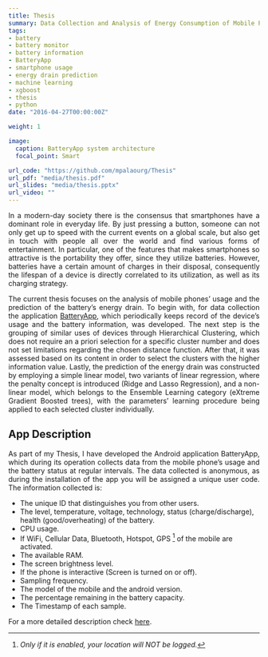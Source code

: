 ```yaml
---
title: Thesis
summary: Data Collection and Analysis of Energy Consumption of Mobile Phones using Machine Learning Techniques
tags:
- battery
- battery monitor
- battery information
- BatteryApp
- smartphone usage
- energy drain prediction
- machine learning
- xgboost
- thesis
- python
date: "2016-04-27T00:00:00Z"

weight: 1

image:
  caption: BatteryApp system architecture
  focal_point: Smart

url_code: "https://github.com/mpalaourg/Thesis"
url_pdf: "media/thesis.pdf"
url_slides: "media/thesis.pptx"
url_video: ""
---
```


<div style="text-align: justify"> <p>
In a modern-day society there is the consensus that smartphones have a dominant role in everyday life. By just pressing a button, someone can not only get up to speed with the current events on a global scale, but also get in touch with people all over the world and find various forms of entertainment. In particular, one of the features that makes smartphones so attractive is the portability they offer, since they utilize batteries. However, batteries have a certain amount of charges in their disposal, consequently the lifespan of a device is directly correlated to its utilization, as well as its charging strategy.

The current thesis focuses on the analysis of mobile phones’ usage and the prediction of the battery’s energy drain. To begin with, for data collection the application [BatteryApp](https://play.google.com/store/apps/details?id=gr.auth.ee.issel.batteryapp), which periodically keeps record of the device’s usage and the battery information, was developed. The next step is the grouping of similar uses of devices through Hierarchical Clustering, which does not require an a priori selection for a specific cluster number and does not set limitations regarding the chosen distance function. After that, it was assessed based on its content in order to select the clusters with the higher information value. Lastly, the prediction of the energy drain was constructed by employing a simple linear model, two variants of linear regression, where the penalty concept is introduced (Ridge and Lasso Regression), and a non-linear model, which belongs to the Ensemble Learning category (eXtreme Gradient Boosted trees), with the parameters’ learning procedure being applied to each selected cluster individually.
</p> </div>

## **App Description**

<div style="text-align: justify"> <p>
As part of my Thesis, I have developed the Android application BatteryApp, which during its operation collects data from the mobile phone’s usage and the battery status at regular intervals. The data collected is anonymous, as during the installation of the app you will be assigned a unique user code. The information collected is:
</p> </div>

- The unique ID that distinguishes you from other users.
- The level, temperature, voltage, technology, status (charge/discharge), health (good/overheating) of the battery.
- CPU usage.
- If WiFi, Cellular Data, Bluetooth, Hotspot, GPS [^1] of the mobile are activated.
- The available RAM.
- The screen brightness level.
- If the phone is interactive (Screen is turned on or off).
- Sampling frequency.
- The model of the mobile and the android version.
- The percentage remaining in the battery capacity.
- The Timestamp of each sample.

For a more detailed description check [here](https://github.com/mpalaourg/Thesis#raw-data-variables).
[^1]: *Only if it is enabled, your location will NOT be logged.*

